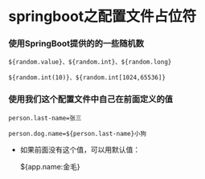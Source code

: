 # springboot之配置文件占位符

### 使用SpringBoot提供的的一些随机数

	${random.value}、${random.int}、${random.long}
	
	${random.int(10)}、${random.int[1024,65536]}

### 使用我们这个配置文件中自己在前面定义的值

	person.last-name=张三

	person.dog.name=${person.last-name}小狗

- 如果前面没有这个值，可以用默认值：

	${app.name:金毛}